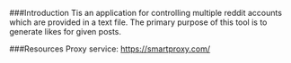 ###Introduction
Tis an application for controlling multiple reddit accounts which are provided in a text file. The primary purpose of this tool is to generate likes for given posts.

###Resources
Proxy service: https://smartproxy.com/